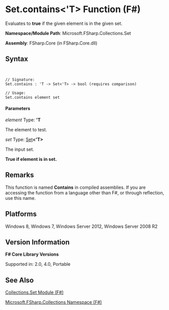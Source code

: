 # Set.contains<'T> Function (F#)

Evaluates to **true** if the given element is in the given set.

**Namespace/Module Path**: Microsoft.FSharp.Collections.Set

**Assembly**: FSharp.Core (in FSharp.Core.dll)


## Syntax


```


// Signature:
Set.contains : 'T -> Set<'T> -> bool (requires comparison)

// Usage:
Set.contains element set

```



#### Parameters
*element*
Type: **'T**


The element to test.


*set*
Type: [Set](http://msdn.microsoft.com/en-us/library/50cebdce-0cd7-4c5c-8ebc-f3a9e90b38d8)**&lt;'T&gt;**


The input set.



**True if element is in set.**
## Remarks
This function is named **Contains** in compiled assemblies. If you are accessing the function from a language other than F#, or through reflection, use this name.


## Platforms
Windows 8, Windows 7, Windows Server 2012, Windows Server 2008 R2


## Version Information
**F# Core Library Versions**

Supported in: 2.0, 4.0, Portable




## See Also
[Collections.Set Module &#40;F&#35;&#41;](Collections.Set+Module+%28FSharp%29.md)

[Microsoft.FSharp.Collections Namespace &#40;F&#35;&#41;](Microsoft.FSharp.Collections+Namespace+%28FSharp%29.md)

